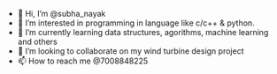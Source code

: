 - 👋 Hi, I’m @subha_nayak
- 👀 I’m interested in programming in language like c/c++ & python.
- 🌱 I’m currently learning data structures, agorithms, machine learning and others
- 💞️ I’m looking to collaborate on my wind turbine design project
- 📫 How to reach me @7008848225

<!---
subhanayak/subhanayak is a ✨ special ✨ repository because its `README.md` (this file) appears on your GitHub profile.
You can click the Preview link to take a look at your changes.
--->
